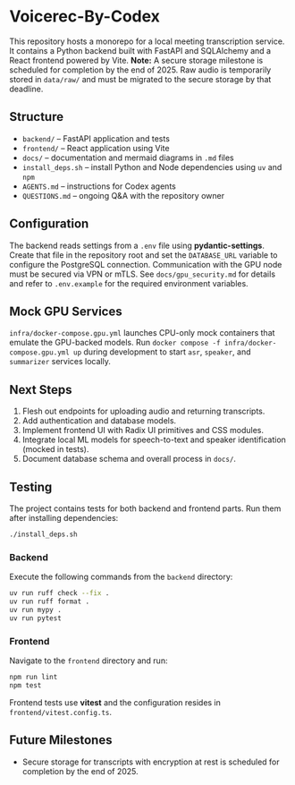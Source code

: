# Voicerec-By-Codex

This repository hosts a monorepo for a local meeting transcription service. It contains a Python backend built with FastAPI and SQLAlchemy and a React frontend powered by Vite.
**Note:** A secure storage milestone is scheduled for completion by the end of 2025. Raw audio is temporarily stored in `data/raw/` and must be migrated to the secure storage by that deadline.

## Structure
- `backend/` – FastAPI application and tests
- `frontend/` – React application using Vite
- `docs/` – documentation and mermaid diagrams in `.md` files
- `install_deps.sh` – install Python and Node dependencies using `uv` and `npm`
- `AGENTS.md` – instructions for Codex agents
- `QUESTIONS.md` – ongoing Q&A with the repository owner

## Configuration
The backend reads settings from a `.env` file using **pydantic-settings**. Create
that file in the repository root and set the `DATABASE_URL` variable to configure
the PostgreSQL connection.
Communication with the GPU node must be secured via VPN or mTLS. See
`docs/gpu_security.md` for details and refer to `.env.example` for the required
environment variables.

## Mock GPU Services
`infra/docker-compose.gpu.yml` launches CPU-only mock containers that emulate the GPU-backed models. Run `docker compose -f infra/docker-compose.gpu.yml up` during development to start `asr`, `speaker`, and `summarizer` services locally.

## Next Steps
1. Flesh out endpoints for uploading audio and returning transcripts.
2. Add authentication and database models.
3. Implement frontend UI with Radix UI primitives and CSS modules.
4. Integrate local ML models for speech-to-text and speaker identification (mocked in tests).
5. Document database schema and overall process in `docs/`.

## Testing

The project contains tests for both backend and frontend parts. Run them after installing dependencies:

```bash
./install_deps.sh
```

### Backend

Execute the following commands from the `backend` directory:

```bash
uv run ruff check --fix .
uv run ruff format .
uv run mypy .
uv run pytest
```

### Frontend

Navigate to the `frontend` directory and run:

```bash
npm run lint
npm test
```

Frontend tests use **vitest** and the configuration resides in `frontend/vitest.config.ts`.

## Future Milestones
- Secure storage for transcripts with encryption at rest is scheduled for completion by the end of 2025.

